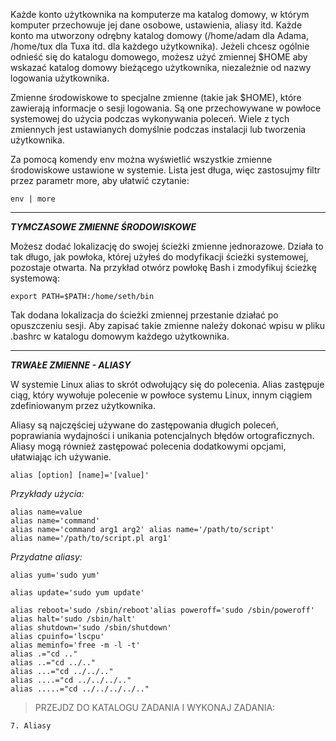 Każde konto użytkownika na komputerze ma katalog domowy, w którym komputer przechowuje jej dane osobowe, ustawienia, aliasy itd. Każde konto ma utworzony odrębny katalog domowy (/home/adam dla Adama, /home/tux dla Tuxa itd. dla każdego użytkownika). Jeżeli chcesz ogólnie odnieść się do katalogu domowego, możesz użyć zmiennej $HOME aby wskazać katalog domowy bieżącego użytkownika, niezależnie od nazwy logowania użytkownika.

Zmienne środowiskowe to specjalne zmienne (takie jak $HOME), które zawierają informacje o sesji logowania. Są one przechowywane w powłoce systemowej do użycia podczas wykonywania poleceń. Wiele z tych zmiennych jest ustawianych domyślnie podczas instalacji lub tworzenia użytkownika.

Za pomocą komendy env można wyświetlić wszystkie zmienne środowiskowe ustawione w systemie. Lista jest długa, więc zastosujmy filtr przez parametr more, aby ułatwić czytanie:

```
env | more
```
___
***TYMCZASOWE ZMIENNE ŚRODOWISKOWE***

Możesz dodać lokalizację do swojej ścieżki zmienne jednorazowe. Działa to tak długo, jak powłoka, której użyłeś do modyfikacji ścieżki systemowej, pozostaje otwarta. Na przykład otwórz powłokę Bash i zmodyfikuj ścieżkę systemową:

```
export PATH=$PATH:/home/seth/bin
```

Tak dodana lokalizacja do ścieżki zmiennej przestanie działać po opuszczeniu sesji. Aby zapisać takie zmienne należy dokonać wpisu w pliku .bashrc w katalogu domowym każdego użytkownika.
___
***TRWAŁE ZMIENNE - ALIASY***

W systemie Linux alias to skrót odwołujący się do polecenia. Alias zastępuje ciąg, który wywołuje polecenie w powłoce systemu Linux, innym ciągiem zdefiniowanym przez użytkownika.

Aliasy są najczęściej używane do zastępowania długich poleceń, poprawiania wydajności i unikania potencjalnych błędów ortograficznych. Aliasy mogą również zastępować polecenia dodatkowymi opcjami, ułatwiając ich używanie.

```
alias [option] [name]='[value]'
```

*Przykłady użycia:*

```
alias name=value  
alias name='command'  
alias name='command arg1 arg2' alias name='/path/to/script'  
alias name='/path/to/script.pl arg1'
```

*Przydatne aliasy:*

```
alias yum='sudo yum'

alias update='sudo yum update'

alias reboot='sudo /sbin/reboot'alias poweroff='sudo /sbin/poweroff'
alias halt='sudo /sbin/halt'
alias shutdown='sudo /sbin/shutdown'
alias cpuinfo='lscpu'
alias meminfo='free -m -l -t'
alias .="cd .."
alias ..="cd ../.."
alias ...="cd ../../.."
alias ....="cd ../../../.."
alias .....="cd ../../../../.."
```


>PRZEJDZ DO KATALOGU ZADANIA I WYKONAJ ZADANIA:

```
7. Aliasy
```
